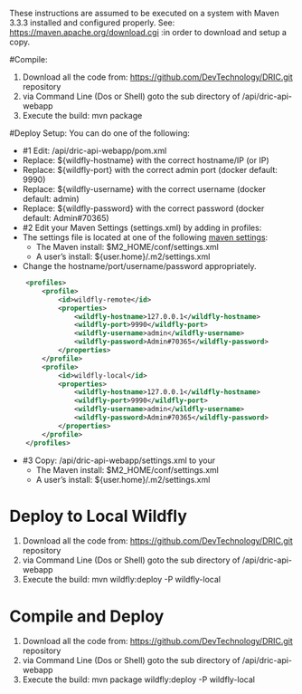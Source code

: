 These instructions are assumed to be executed on a system with Maven 3.3.3 installed and configured properly. See: https://maven.apache.org/download.cgi :in order to download and setup a copy.

#Compile:
1. Download all the code from: https://github.com/DevTechnology/DRIC.git repository
2. via Command Line (Dos or Shell) goto the sub directory of  /api/dric-api-webapp
3. Execute the build: mvn package

#Deploy Setup:
You can do one of the following:

* #1 Edit: /api/dric-api-webapp/pom.xml
 * Replace: 		<hostname>${wildfly-hostname}</hostname>	with the correct hostname/IP (or IP)
 * Replace: 		<port>${wildfly-port}</port>				with the correct admin port (docker default: 9990)
 * Replace: 		<username>${wildfly-username}</username>	with the correct username (docker default: admin)
 * Replace: 		<password>${wildfly-password}</password>	with the correct password (docker default: Admin#70365)
* #2 Edit your Maven Settings (settings.xml) by adding in profiles:
 * The settings file is located at one of the following [maven settings](https://maven.apache.org/settings.html): 
   * The Maven install: $M2_HOME/conf/settings.xml
    * A user’s install: ${user.home}/.m2/settings.xml
 * Change the hostname/port/username/password appropriately.
```xml
	<profiles>
		<profile>
			<id>wildfly-remote</id>
			<properties>
				<wildfly-hostname>127.0.0.1</wildfly-hostname>
				<wildfly-port>9990</wildfly-port>
				<wildfly-username>admin</wildfly-username>
				<wildfly-password>Admin#70365</wildfly-password>
			</properties>
		</profile>
		<profile>
			<id>wildfly-local</id>
			<properties>
				<wildfly-hostname>127.0.0.1</wildfly-hostname>
				<wildfly-port>9990</wildfly-port>
				<wildfly-username>admin</wildfly-username>
				<wildfly-password>Admin#70365</wildfly-password>
			</properties>
		</profile>
	</profiles>
```
* #3 Copy: /api/dric-api-webapp/settings.xml to your 
  * The Maven install: $M2_HOME/conf/settings.xml
  * A user’s install: ${user.home}/.m2/settings.xml
		
# Deploy to Local Wildfly
1. Download all the code from: https://github.com/DevTechnology/DRIC.git repository
2. via Command Line (Dos or Shell) goto the sub directory of  /api/dric-api-webapp
3. Execute the build: mvn wildfly:deploy -P wildfly-local

# Compile and Deploy
1. Download all the code from: https://github.com/DevTechnology/DRIC.git repository
2. via Command Line (Dos or Shell) goto the sub directory of  /api/dric-api-webapp
3. Execute the build: mvn package wildfly:deploy -P wildfly-local
